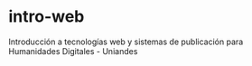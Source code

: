 # intro-web
Introducción a tecnologías web y sistemas de publicación para Humanidades Digitales - Uniandes
